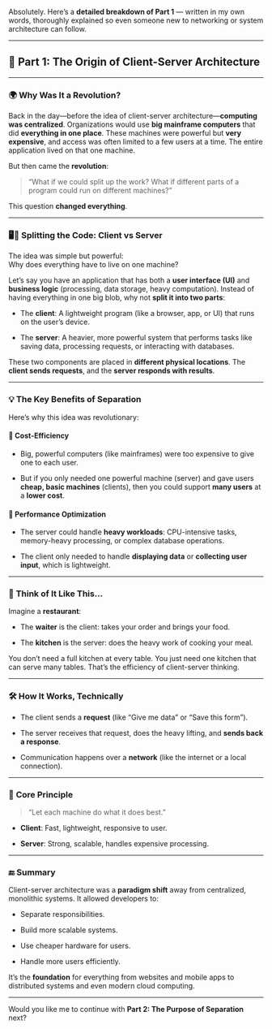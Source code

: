 Absolutely. Here’s a **detailed breakdown of Part 1** — written in my own words, thoroughly explained so even someone new to networking or system architecture can follow.

---

## 🔹 **Part 1: The Origin of Client-Server Architecture**

---

### 🌍 **Why Was It a Revolution?**

Back in the day—before the idea of client-server architecture—**computing was centralized**. Organizations would use **big mainframe computers** that did **everything in one place**. These machines were powerful but **very expensive**, and access was often limited to a few users at a time. The entire application lived on that one machine.

But then came the **revolution**:

> “What if we could split up the work? What if different parts of a program could run on different machines?”

This question **changed everything**.

---

### 🖥️📱 **Splitting the Code: Client vs Server**

The idea was simple but powerful:  
Why does everything have to live on one machine?

Let’s say you have an application that has both a **user interface (UI)** and **business logic** (processing, data storage, heavy computation). Instead of having everything in one big blob, why not **split it into two parts**:

- The **client**: A lightweight program (like a browser, app, or UI) that runs on the user’s device.
    
- The **server**: A heavier, more powerful system that performs tasks like saving data, processing requests, or interacting with databases.
    

These two components are placed in **different physical locations**. The **client sends requests**, and the **server responds with results**.

---

### 💡 **The Key Benefits of Separation**

Here’s why this idea was revolutionary:

#### 🔸 **Cost-Efficiency**

- Big, powerful computers (like mainframes) were too expensive to give one to each user.
    
- But if you only needed one powerful machine (server) and gave users **cheap, basic machines** (clients), then you could support **many users** at a **lower cost**.
    

#### 🔸 **Performance Optimization**

- The server could handle **heavy workloads**: CPU-intensive tasks, memory-heavy processing, or complex database operations.
    
- The client only needed to handle **displaying data** or **collecting user input**, which is lightweight.
    

---

### 🧠 **Think of It Like This…**

Imagine a **restaurant**:

- The **waiter** is the client: takes your order and brings your food.
    
- The **kitchen** is the server: does the heavy work of cooking your meal.
    

You don’t need a full kitchen at every table. You just need one kitchen that can serve many tables. That’s the efficiency of client-server thinking.

---

### 🛠️ **How It Works, Technically**

- The client sends a **request** (like “Give me data” or “Save this form”).
    
- The server receives that request, does the heavy lifting, and **sends back a response**.
    
- Communication happens over a **network** (like the internet or a local connection).
    

---

### 🧬 **Core Principle**

> “Let each machine do what it does best.”

- **Client**: Fast, lightweight, responsive to user.
    
- **Server**: Strong, scalable, handles expensive processing.
    

---

### 🔚 Summary

Client-server architecture was a **paradigm shift** away from centralized, monolithic systems. It allowed developers to:

- Separate responsibilities.
    
- Build more scalable systems.
    
- Use cheaper hardware for users.
    
- Handle more users efficiently.
    

It’s the **foundation** for everything from websites and mobile apps to distributed systems and even modern cloud computing.

---

Would you like me to continue with **Part 2: The Purpose of Separation** next?